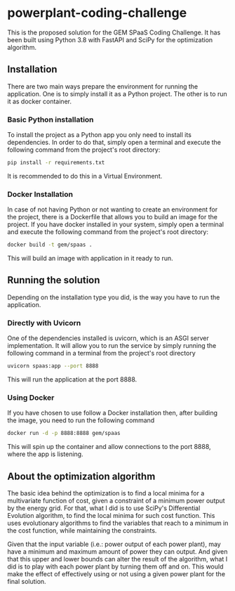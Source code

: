 # powerplant-coding-challenge
This is the proposed solution for the GEM SPaaS Coding Challenge. It has been built using Python 3.8 with FastAPI and 
SciPy for the optimization algorithm.

## Installation
There are two main ways prepare the environment for running the application. One is to simply install it as a Python 
project. The other is to run it as docker container.

### Basic Python installation
To install the project as a Python app you only need to install its dependencies. In order to do that, simply open a 
terminal and execute the following command from the project's root directory:

```bash
pip install -r requirements.txt
```

It is recommended to do this in a Virtual Environment.

### Docker Installation
In case of not having Python or not wanting to create an environment for the project, there is a Dockerfile that allows 
you to build an image for the project. If you have docker installed in your system, simply open a terminal and execute 
the following command from the project's root directory:

```bash
docker build -t gem/spaas .
```

This will build an image with application in it ready to run.

## Running the solution
Depending on the installation type you did, is the way you have to run the application.

### Directly with Uvicorn
One of the dependencies installed is uvicorn, which is an ASGI server implementation. It will allow you to run the 
service by simply running the following command in a terminal from the project's root directory

```bash
uvicorn spaas:app --port 8888
```

This will run the application at the port 8888.

### Using Docker
If you have chosen to use follow a Docker installation then, after building the image, you need to run the following 
command

```bash
docker run -d -p 8888:8888 gem/spaas
```

This will spin up the container and allow connections to the port 8888, where the app is listening.

## About the optimization algorithm
The basic idea behind the optimization is to find a local minima for a multivariate function of cost, given a constraint 
of a minimum power output by the energy grid. For that, what I did is to use SciPy's Differential Evolution algorithm, 
to find the local minima for such cost function. This uses evolutionary algorithms to find the variables that reach to a 
minimum in the cost function, while maintaining the constraints.

Given that the input variable (i.e.: power output of each power plant), may have a minimum and maximum amount of power 
they can output. And given that this upper and lower bounds can alter the result of the algorithm, what I did is to play
with each power plant by turning them off and on. This would make the effect of effectively using or not using a given 
power plant for the final solution.
